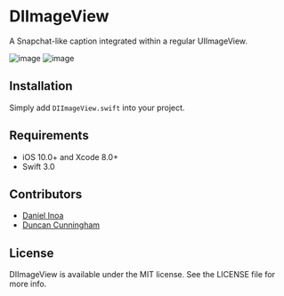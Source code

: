DIImageView
===========

A Snapchat-like caption integrated within a regular UIImageView.

![image](https://github.com/danielinoa/DIImageView/blob/master/Screenshots/ss1.png)
![image](https://github.com/danielinoa/DIImageView/blob/master/Screenshots/ss2.png)

Installation
------------

Simply add `DIImageView.swift` into your project.

## Requirements

* iOS 10.0+ and Xcode 8.0+
* Swift 3.0

## Contributors

* [Daniel Inoa](https://www.danielinoa.com)
* [Duncan Cunningham](https://github.com/sirnacnud) 

## License

DIImageView is available under the MIT license. See the LICENSE file for more info.
